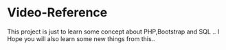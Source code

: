 # Video-Reference

This project is just to learn some concept about PHP,Bootstrap and SQL ..
I Hope you will also learn some new things from this..
